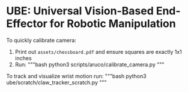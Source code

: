 # UBE: Universal Vision-Based End-Effector for Robotic Manipulation

To quickly calibrate camera:
1. Print out `assets/chessboard.pdf` and ensure squares are exactly 1x1 inches
2. Run:
"""bash
python3 scripts/aruco/calibrate_camera.py
"""

To track and visualize wrist motion run:
"""bash
python3 ube/scratch/claw_tracker_scratch.py
"""

